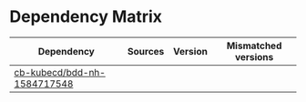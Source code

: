 # Dependency Matrix

Dependency | Sources | Version | Mismatched versions
---------- | ------- | ------- | -------------------
[cb-kubecd/bdd-nh-1584717548](https://github.com/cb-kubecd/bdd-nh-1584717548.git) |  | []() | 
